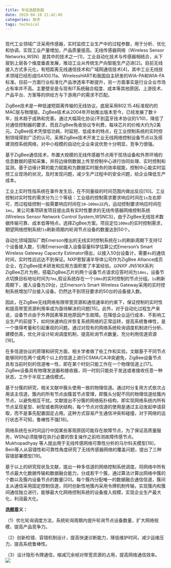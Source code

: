 ```yaml
---
title: 毕设选题依据
date: 2019-04-10 21:42:49
categories: 技术
tags: technical
---
```

```title: 毕设选题依据 date: 2019-04-09 15:41:18 updated: 2019-04-10 20:18:54 
```

现代工业领域广泛采用传感器，实时监控工业生产中的过程参数，用于分析、优化和协调，实现工业产量增加，产品质量提高。无线传感器网络（Wireless Sensor Networks,WSN）是其中的技术之一[1]，工业自动化技术与传感器相结合，从下层到上层各个维度垂直发展，推动工业从传统生产向智能生产迈进[2]。目前无线接入方式多元化，有短距离无线通信技术和广域网通信技术[4]，其中工业无线技术领域已经形成ISA100.11a、WirelessHART和我国自主研发的WIA-PA和WIA-FA标准。目前一方面行业标准化产品渗透率不断提升，另一方面事实是行业企业市场占有率并不高。主要壁垒是与现有IT系统融合程度、成本等其他原因，上游技术、产品平台、方案等的供给方与下游用户的需求不匹配。

ZigBee技术是一种低速短距离传输的无线协议，底层采用802.15.4标准规约的MAC层与物理层。ZigBee技术从2004年开始推出版本至今，已经发展了数十年，技术趋于成熟和完善。通过大幅简化协议(不到蓝牙技术协议的1/10)，降低了对通信控制器的要求，而且ZigBee免收协议专利费，每块芯片的价格大约为2美元。<!-- more -->ZigBee技术凭借低功耗、时延短、低成本的特点，在工业控制系统的实时控制领域得到广泛的认可。采用ZigBee技术开发工业无线网络控制设备节点以及搭建测控系统网络，对中小规模的自动化企业来说优势十分明显，竞争力很强。

基于ZigBee通信技术，布置大规模的无线传感器节点用于现场设备和外界环境的信息数据的感知采集，并将边缘侧数据上传至控制中心进行协同处理、实时控制和监测。基于边缘计算的能力赋能和为数据实时服务的效率赋能，控制中心能实时监控工业现场的状况，及时发现问题，减少生产过程中的安全问题，给企业降低生产成本。

工业上实时性指系统在事件发生后，在不同量级的时间范围内做出反应[10]。工业控制对实时性的需求分为三个等级：工业级的控制需求要求响应时间在`1s`左右即可，而过程级控制一般需要响应时间在`10~100ms`以内，运动控制要求响应时间在`1ms`。某公司重项研发项目提出具有实时性要求的无线传感器网络控制系统(Wireless Sensor Network Control System,WSNCS)，由于ZigBee无线技术数据传输可靠、成本低等特点，选择ZigBee方案。项目定位`100ms`的实时控制需求，期望网络控制系统!`1s`刷新周期内轮询节点设备的数量达到50个。

自动化领域国际厂商Emerson推出的无线实时控制系统在`1s`的刷新周期下支持12个设备接入数，引用Emerson接入设备容量科学估算公式Emerson’s Smart Wireless Gateway Capacity Estimator得出，以接入50台设备计，需要`4s`的通信时间，实时性远远达不到保证。NXP恩智浦半导体公司作为ZigBee Alliance成员企业，在ZigBee技术研发和应用方面积累了丰富经验。以NXP JN516X系列ZigBee芯片为例，搭载ZigBee芯片的两个设备节点请求应答时间为`14ms`，设备节点切换目标地址时间为`7ms`,假设系统存在一个`10ms`的实时控制的节点分组。`1s`刷新周期下，接入设备为29台，比Emerson’s Smart Wireless Gateway采用的实时控制系统增加17台接入设备。仍然达不到项目要求的50台的设备接入数。

因此，在ZigBee无线网络有限带宽资源和通信速率的约束下，保证控制的实时性和提高带宽资源利用率成为亟待解决的问题[15]。此外，对于自动化过程生产来说，设备节点由于外界因素等其他原因产生故障。在降低企业运行成本、不影响工业生产的前提下，如何快速响应并恢复系统网络的正常运转，提高系统鲁棒性，是一个值得考量和引起重视的问题。通过对现有的网络系统轮询调度机制进行分析、建模仿真，优化并设计轮询调度机制，提高轮询节点数量，充分利用信道资源[16]。

在多信道协议的原理和研究方面，相关学者做了些工作和实验。文献基于不同节点能够同时在两个或两个以上的信道上进行CSMA/CA冲突避免，ZigBee设备节点具有当前时刻的信道唯一性，即在某个时刻只能工作在一个物理信道上[17]。ZigBee设备具有物理发送器和接收器，同一时刻只能处于发送或者接收任意一种状态，工作于半双工通信模式。

基于分簇的研究，相关文献中簇头使用一致的物理信道。通过时分复用方式依次占用该主信道，簇内的所有节点由簇首节点管理，即簇头分配不同的物理信道给簇内节点，以避免相互干扰。文献提出不分簇的网络拓扑结构，即实现网络系统内所有节点呈现星型、树型或者网状结构，每个节点对信道的使用是通过主动发起申请获取，而不是事先配置固定占用。这种方式容易产生通信冲突和碰撞，对于网络的运行状态不可知，鲁棒性不强[18]。

​    网络系统在长时间运行中因某些客观原因可能存在故障节点，为了保证高质量服务，WSN必须能够在执行必要的恢复操作之前检测故障传感节点。Mukhopadhyay 等人提出用于无线传感网络可靠性分析的马尔科夫模型[18]，Bein等人从容错性和可靠性角度研究了无线传感器网络的覆盖问题，提出了三种容错部署模型[19]。

基于以上的研究现状及文献，提出一种多信道的网络控制系统调度。将网络中所有节点最大化数据传输和数据融合能力，分成若干个簇，通过算法计算出网络中簇的个数以及簇内设备节点的数量[20]。每个簇内分配唯一的数据融合通信信道，簇间主从通信采用固定控制信道，同时创新性地簇内采用令牌机制传输，实现簇内和簇间通信独立进行，能够最大化网络控制系统的设备接入规模，实现企业生产最大化，利润最大化。

**选题意义：**

（1）优化轮询调度方法，系统轮询周期内提升轮询节点设备数量，扩大网络规模，提高产品竞争力。

（2）创新检错、容错机制设计，提高快速诊断能力，降低维护时间，减少运维压力，提高系统鲁棒性。

（3）设计隐形令牌通信，缩减冗余帧对带宽资源的占用，提高网络通信效率。
![](https://linkenwild.github.io/images/graduate-project-plan.jpg)
 